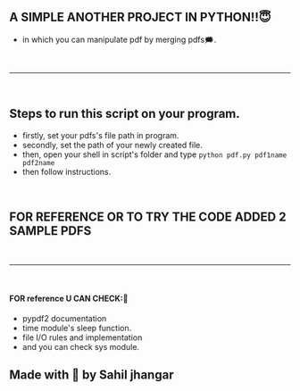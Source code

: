 ## A SIMPLE ANOTHER PROJECT IN PYTHON!!😇
- in which you can manipulate pdf by merging pdfs🗯️.
<br/>

---

<br/>

## Steps to run this script on your program.
- firstly, set your pdfs's file path in program.
- secondly, set the path of your newly created file.
- then, open your shell in script's folder and type `python pdf.py pdf1name pdf2name`
- then follow instructions.

<br/>

## FOR REFERENCE OR TO TRY THE CODE ADDED 2 SAMPLE PDFS
<br/>

---

<br/>

#### FOR reference U CAN CHECK:🙂
- pypdf2 documentation
- time module's sleep function.
- file I/O rules and implementation
- and you can check sys module.

## Made with 🤒 by Sahil jhangar